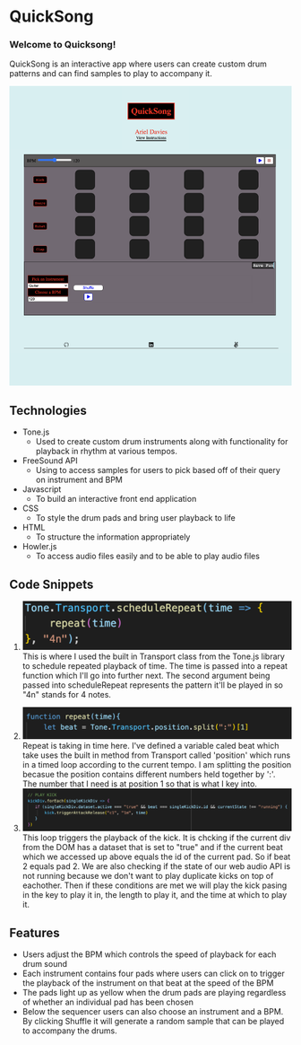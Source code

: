# QuickSong

### Welcome to Quicksong!

QuickSong is an interactive app where users can create custom drum patterns and can find samples to play to accompany it.

<img src="dist/assets/mainpage.png" alt="main page image">

## Technologies

- Tone.js
  - Used to create custom drum instruments along with functionality for playback in rhythm at various tempos.
- FreeSound API
  - Using to access samples for users to pick based off of their query on instrument and BPM
- Javascript
  - To build an interactive front end application
- CSS
  - To style the drum pads and bring user playback to life
- HTML
  - To structure the information appropriately
- Howler.js
  - To access audio files easily and to be able to play audio files

## Code Snippets

1.  <img src="dist/assets/codesnip1.png">
     This is where I used the built in Transport class from the Tone.js library to schedule repeated playback of time. The time is passed into a repeat function which I'll go into further next. The second argument being passed into scheduleRepeat represents the pattern it'll be played in so "4n" stands for 4 notes.

2)  <img src="dist/assets/codesnip2.png" >
    Repeat is taking in time here. I've defined a variable caled beat which take uses the built in method from Transport called 'position' which runs in a timed loop according to the current tempo. I am splitting the position becasue the position contains different numbers held together by ':'. The number that I need is at position 1 so that is what I key into.

3)  <img src="dist/assets/codesnip3.png" >
     This loop triggers the playback of the kick. It is chcking if the current div from the DOM has a dataset that is set to "true" and if the current beat which we accessed up above equals the id of the current pad. So if beat 2 equals pad 2. We are also checking if the state of our web audio API is not running because we don't want to play duplicate kicks on top of eachother. Then if these conditions are met we will play the kick pasing in the key to play it in, the length to play it, and the time at which to play it.

## Features

- Users adjust the BPM which controls the speed of playback for each drum sound
- Each instrument contains four pads where users can click on to trigger the playback of the instrument on that beat at the speed of the BPM
- The pads light up as yellow when the drum pads are playing regardless of whether an individual pad has been chosen
- Below the sequencer users can also choose an instrument and a BPM. By clicking Shuffle it will generate a random sample that can be played to accompany the drums.
